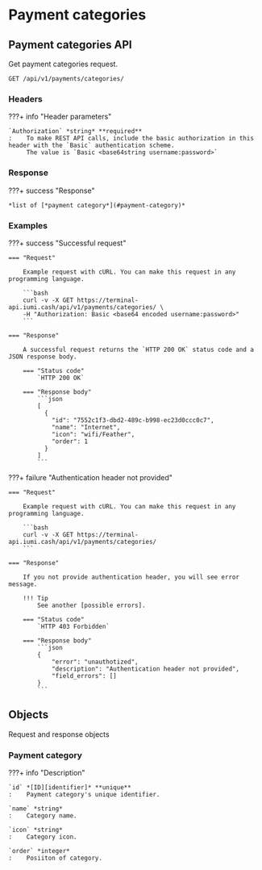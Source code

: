 # Payment categories

## Payment categories API

Get payment categories request.

`GET /api/v1/payments/categories/`

### Headers

???+ info "Header parameters"

    `Authorization` *string* **required**
    :    To make REST API calls, include the basic authorization in this header with the `Basic` authentication scheme. 
         The value is `Basic <base64string username:password>`


### Response

???+ success "Response"

    *list of [*payment category*](#payment-category)*


### Examples

???+ success "Successful request"

    === "Request"

        Example request with cURL. You can make this request in any programming language.

        ```bash
        curl -v -X GET https://terminal-api.iumi.cash/api/v1/payments/categories/ \
        -H "Authorization: Basic <base64 encoded username:password>"
        ```

    === "Response"

        A successful request returns the `HTTP 200 OK` status code and a JSON response body.

        === "Status code"
            `HTTP 200 OK`

        === "Response body"
            ```json
            [
              {
                "id": "7552c1f3-dbd2-489c-b998-ec23d0ccc0c7",
                "name": "Internet",
                "icon": "wifi/Feather",
                "order": 1
              }
            ]
            ```

???+ failure "Authentication header not provided"

    === "Request"

        Example request with cURL. You can make this request in any programming language.

        ```bash
        curl -v -X GET https://terminal-api.iumi.cash/api/v1/payments/categories/
        ```

    === "Response"

        If you not provide authentication header, you will see error message.

        !!! Tip
            See another [possible errors].

        === "Status code"
            `HTTP 403 Forbidden`

        === "Response body"
            ```json
            {
                "error": "unauthotized",
                "description": "Authentication header not provided",
                "field_errors": []
            }
            ```

## Objects

Request and response objects


### Payment category

???+ info "Description"

    `id` *[ID][identifier]* **unique**
    :    Payment category's unique identifier.

    `name` *string* 
    :    Category name.

    `icon` *string* 
    :    Category icon.

    `order` *integer*
    :    Posiiton of category.

[possible errors]: ../responses.md#failed-requests
[identifier]: ../types.md#iumicash-identifier
